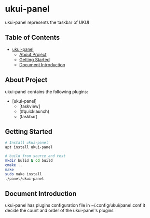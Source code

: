 # ukui-panel
ukui-panel represents the taskbar of UKUI

## Table of Contents

   * [ukui-panel](#About-Project)
      * [About Project](#About-Project)
      * [Getting Started](#Getting-Started)
      * [Document Introduction](#Document-Introduction)


## About Project

ukui-panel contains the following plugins:
   * [ukui-panel]
      * [taskview]
      * (#quicklaunch)
      * (taskbar)

## Getting Started

```bash
# Install ukui-panel
apt install ukui-panel

# build from source and test
mkdir bulid & cd build
cmake ..
make 
sudo make install
./panel/ukui-panel
```

## Document Introduction

ukui-panel has plugins configuration file in ~/.config/ukui/panel.conf 
it decide the count and order of the ukui-panel's plugins

